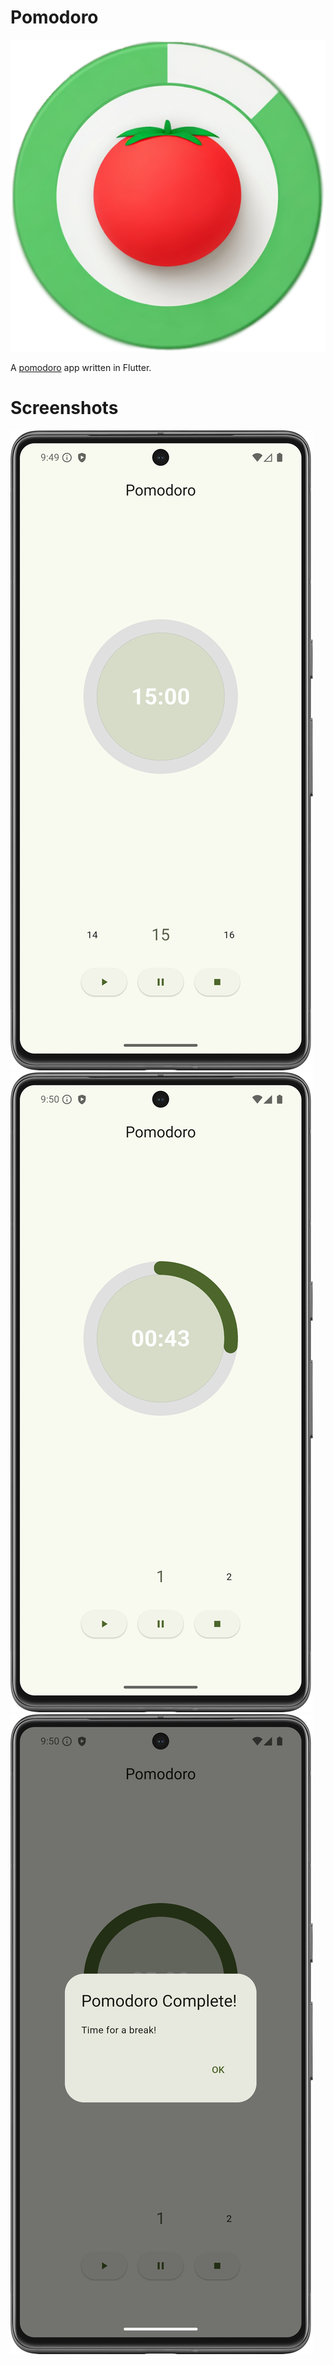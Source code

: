 # Pomodoro
![logo](https://github.com/xcdkz/flutter-pomodoro/blob/main/assets/icon/icon.png?raw=true)

A [pomodoro](https://en.wikipedia.org/wiki/Pomodoro_Technique) app written in Flutter. 

# Screenshots
![scr1](https://github.com/xcdkz/flutter-pomodoro/blob/main/assets/readme/screen1.png?raw=true)
![scr2](https://github.com/xcdkz/flutter-pomodoro/blob/main/assets/readme/screen2.png?raw=true)
![scr3](https://github.com/xcdkz/flutter-pomodoro/blob/main/assets/readme/screen3.png?raw=true)
